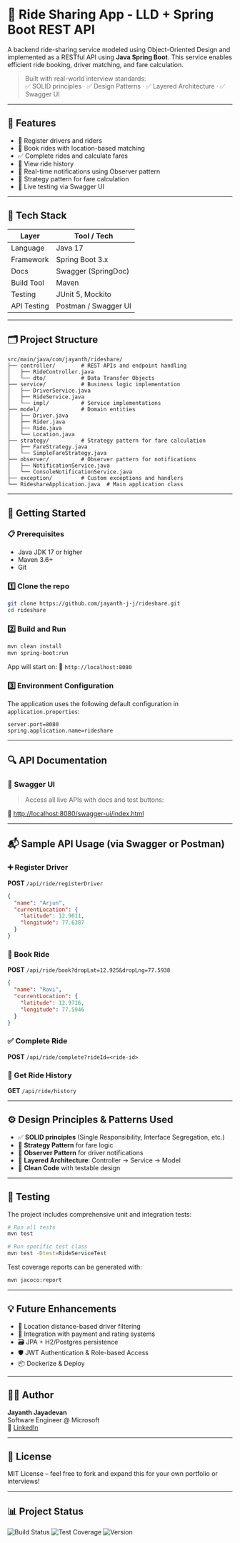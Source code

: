 # 🚗 Ride Sharing App - LLD + Spring Boot REST API

A backend ride-sharing service modeled using Object-Oriented Design and implemented as a RESTful API using **Java Spring Boot**. This service enables efficient ride booking, driver matching, and fare calculation.

> Built with real-world interview standards:  
> ✅ SOLID principles · ✅ Design Patterns · ✅ Layered Architecture · ✅ Swagger UI

---

## 📌 Features

- 🔧 Register drivers and riders
- 🚕 Book rides with location-based matching
- ✅ Complete rides and calculate fares
- 📜 View ride history
- 🔔 Real-time notifications using Observer pattern
- 🧠 Strategy pattern for fare calculation
- 🧪 Live testing via Swagger UI

---

## 🧱 Tech Stack

| Layer       | Tool / Tech            |
|------------|------------------------|
| Language    | Java 17                |
| Framework   | Spring Boot 3.x        |
| Docs        | Swagger (SpringDoc)    |
| Build Tool  | Maven                  |
| Testing     | JUnit 5, Mockito       |
| API Testing | Postman / Swagger UI   |

---

## 🗂️ Project Structure

```
src/main/java/com/jayanth/rideshare/
├── controller/        # REST APIs and endpoint handling
│   ├── RideController.java
│   └── dto/           # Data Transfer Objects
├── service/           # Business logic implementation
│   ├── DriverService.java
│   ├── RideService.java
│   └── impl/          # Service implementations
├── model/             # Domain entities
│   ├── Driver.java
│   ├── Rider.java
│   ├── Ride.java
│   └── Location.java
├── strategy/          # Strategy pattern for fare calculation
│   ├── FareStrategy.java
│   └── SimpleFareStrategy.java
├── observer/          # Observer pattern for notifications
│   ├── NotificationService.java
│   └── ConsoleNotificationService.java
├── exception/         # Custom exceptions and handlers
└── RideshareApplication.java  # Main application class
```

---

## 🚀 Getting Started

### 📋 Prerequisites

- Java JDK 17 or higher
- Maven 3.6+
- Git

### 1️⃣ Clone the repo

```bash
git clone https://github.com/jayanth-j-j/rideshare.git
cd rideshare
```

### 2️⃣ Build and Run

```bash
mvn clean install
mvn spring-boot:run
```

App will start on:
📍 `http://localhost:8080`

### 3️⃣ Environment Configuration

The application uses the following default configuration in `application.properties`:

```properties
server.port=8080
spring.application.name=rideshare
```

---

## 🔍 API Documentation

### 📖 Swagger UI

> Access all live APIs with docs and test buttons:

🔗 [http://localhost:8080/swagger-ui/index.html](http://localhost:8080/swagger-ui/index.html)

---

## 📬 Sample API Usage (via Swagger or Postman)

### ➕ Register Driver

**POST** `/api/ride/registerDriver`

```json
{
  "name": "Arjun",
  "currentLocation": {
    "latitude": 12.9611,
    "longitude": 77.6387
  }
}
```

### 🚕 Book Ride

**POST** `/api/ride/book?dropLat=12.925&dropLng=77.5938`

```json
{
  "name": "Ravi",
  "currentLocation": {
    "latitude": 12.9716,
    "longitude": 77.5946
  }
}
```

### ✅ Complete Ride

**POST** `/api/ride/complete?rideId=<ride-id>`

### 📜 Get Ride History

**GET** `/api/ride/history`

---

## ⚙️ Design Principles & Patterns Used

* ✅ **SOLID principles** (Single Responsibility, Interface Segregation, etc.)
* 🧠 **Strategy Pattern** for fare logic
* 📣 **Observer Pattern** for driver notifications
* 🧱 **Layered Architecture**: Controller → Service → Model
* 🧼 **Clean Code** with testable design

---

## 🧪 Testing

The project includes comprehensive unit and integration tests:

```bash
# Run all tests
mvn test

# Run specific test class
mvn test -Dtest=RideServiceTest
```

Test coverage reports can be generated with:

```bash
mvn jacoco:report
```

---

## 💡 Future Enhancements

* 📍 Location distance-based driver filtering
* 🧾 Integration with payment and rating systems
* 🗃️ JPA + H2/Postgres persistence
* 🛡️ JWT Authentication & Role-based Access
* 📦 Dockerize & Deploy

---

## 🧑‍💻 Author

**Jayanth Jayadevan**  
Software Engineer @ Microsoft  
🔗 [LinkedIn](https://www.linkedin.com/in/jayanthjj)

---

## 📜 License

MIT License – feel free to fork and expand this for your own portfolio or interviews!

---

## 📊 Project Status

![Build Status](https://img.shields.io/badge/build-passing-brightgreen)
![Test Coverage](https://img.shields.io/badge/coverage-85%25-yellowgreen)
![Version](https://img.shields.io/badge/version-1.0.0-blue)
